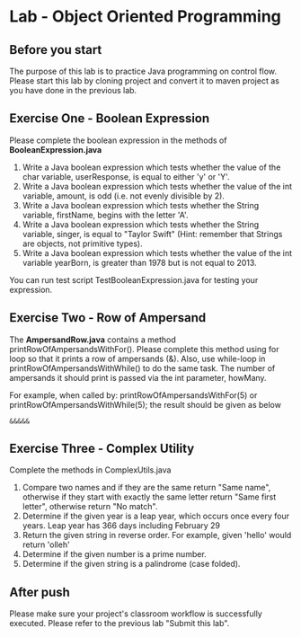 Lab - Object Oriented Programming
==========

Before you start
----------
The purpose of this lab is to practice Java programming on control flow.
Please start this lab by cloning project and convert it to maven project as you have done in the previous lab.


Exercise One - Boolean Expression
--------------------
Please complete the boolean expression in the methods of **BooleanExpression.java**
1.  Write a Java  boolean expression which tests whether the value of the char variable, userResponse, is equal to either 'y' or 'Y'.
2. Write a Java boolean expression which tests whether the value of the int variable, amount, is odd (i.e. not evenly divisible by 2).
3. Write a Java boolean expression which tests whether the String variable, firstName, begins with the letter 'A'.
4. Write a Java boolean expression which tests whether the String variable, singer, is equal to "Taylor Swift" (Hint: remember that Strings are objects, not primitive types).
5. Write a Java boolean expression which tests whether the value of the int variable yearBorn, is greater than 1978 but is not equal to 2013.

You can run test script TestBooleanExpression.java for testing your expression.

Exercise Two - Row of Ampersand
--------------------
The **AmpersandRow.java** contains a method printRowOfAmpersandsWithFor(). Please complete this  method using for loop so that it prints a row of ampersands (&). Also, use while-loop in printRowOfAmpersandsWithWhile() to do the same task. The number of ampersands it should print is passed via the int parameter, howMany.

For example, when called by: printRowOfAmpersandsWithFor(5) or printRowOfAmpersandsWithWhile(5); the result should be given as below

```
&&&&&
```

Exercise Three - Complex Utility
---------------------
Complete the methods in ComplexUtils.java
1. Compare two names and if they are the same return "Same name", otherwise if they start with exactly the same letter return "Same first letter", otherwise return "No match".
2. Determine if the given year is a leap year, which occurs once every four years. Leap year has 366 days including February 29 
3. Return the given string in reverse order. For example, given 'hello' would return 'olleh'
4. Determine if the given number is a prime number.
5. Determine if the given string is a palindrome (case folded). 

After push
------------------
Please make sure your project's classroom workflow is successfully executed. Please refer to the previous lab "Submit this lab".

